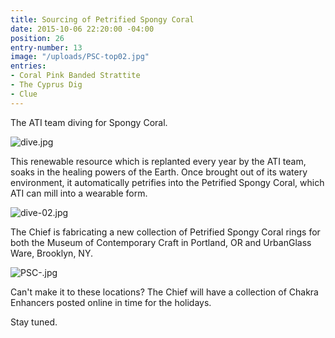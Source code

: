 ```yaml
---
title: Sourcing of Petrified Spongy Coral
date: 2015-10-06 22:20:00 -04:00
position: 26
entry-number: 13
image: "/uploads/PSC-top02.jpg"
entries:
- Coral Pink Banded Strattite
- The Cyprus Dig
- Clue
---
```


The ATI team diving for Spongy Coral.

![dive.jpg](/uploads/dive.jpg)

This renewable resource which is replanted every year by the ATI team, soaks in the healing powers of the Earth. Once brought out of its watery environment, it automatically petrifies into the Petrified Spongy Coral, which ATI can mill into a wearable form.

![dive-02.jpg](/uploads/dive-02.jpg)

The Chief is fabricating a new collection of Petrified Spongy Coral rings for both the Museum of Contemporary Craft in Portland, OR and UrbanGlass Ware,  Brooklyn, NY.

![PSC-.jpg](/uploads/PSC-.jpg)

Can't make it to these locations? The Chief will have a collection of Chakra Enhancers posted online in time for the holidays.

Stay tuned.